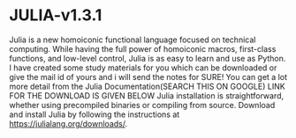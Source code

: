 # JULIA-v1.3.1                  
Julia is a new homoiconic functional language focused on technical computing. 
While having the full power of homoiconic macros, first-class functions, and low-level control, Julia is as easy to learn and use as Python.
I have created some study materials for you which can be downloaded or give the mail id of yours and i will send the notes for SURE!
You can get a lot more detail from the Julia Documentation(SEARCH THIS ON GOOGLE)
LINK FOR THE DOWNLOAD IS GIVEN BELOW
Julia installation is straightforward, whether using precompiled binaries or compiling from source. Download and install Julia by following the instructions at https://julialang.org/downloads/.
